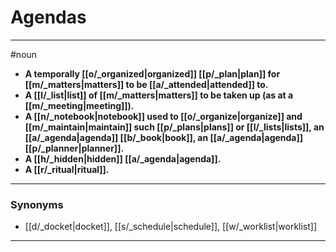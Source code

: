# Agendas
---
#noun
- **A temporally [[o/_organized|organized]] [[p/_plan|plan]] for [[m/_matters|matters]] to be [[a/_attended|attended]] to.**
- **A [[l/_list|list]] of [[m/_matters|matters]] to be taken up (as at a [[m/_meeting|meeting]]).**
- **A [[n/_notebook|notebook]] used to [[o/_organize|organize]] and [[m/_maintain|maintain]] such [[p/_plans|plans]] or [[l/_lists|lists]], an [[a/_agenda|agenda]] [[b/_book|book]], an [[a/_agenda|agenda]] [[p/_planner|planner]].**
- **A [[h/_hidden|hidden]] [[a/_agenda|agenda]].**
- **A [[r/_ritual|ritual]].**
---
### Synonyms
- [[d/_docket|docket]], [[s/_schedule|schedule]], [[w/_worklist|worklist]]
---
